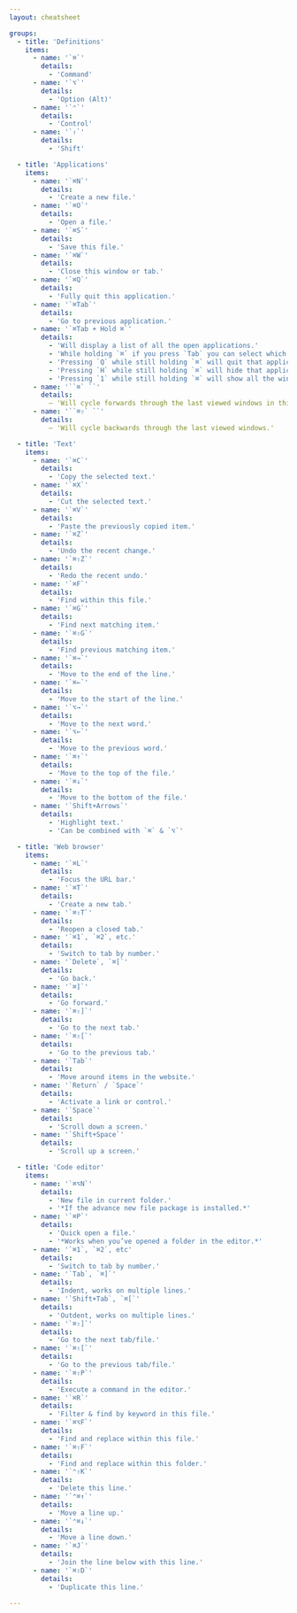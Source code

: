 ```yaml
---
layout: cheatsheet

groups:
  - title: 'Definitions'
    items:
      - name: '`⌘`'
        details:
          - 'Command'
      - name: '`⌥`'
        details:
          - 'Option (Alt)'
      - name: '`⌃`'
        details:
          - 'Control'
      - name: '`⇧`'
        details:
          - 'Shift'

  - title: 'Applications'
    items:
      - name: '`⌘N`'
        details:
          - 'Create a new file.'
      - name: '`⌘O`'
        details:
          - 'Open a file.'
      - name: '`⌘S`'
        details:
          - 'Save this file.'
      - name: '`⌘W`'
        details:
          - 'Close this window or tab.'
      - name: '`⌘Q`'
        details:
          - 'Fully quit this application.'
      - name: '`⌘Tab`'
        details:
          - 'Go to previous application.'
      - name: '`⌘Tab + Hold ⌘`'
        details:
          - 'Will display a list of all the open applications.'
          - 'While holding `⌘` if you press `Tab` you can select which app to view.'
          - 'Pressing `Q` while still holding `⌘` will quit that application in the background.'
          - 'Pressing `H` while still holding `⌘` will hide that application.'
          - 'Pressing `1` while still holding `⌘` will show all the windows open for that app.'
      - name: '``⌘` ``'
        details:
          — 'Will cycle forwards through the last viewed windows in this application.'
      - name: '``⌘⇧` ``'
        details:
          — 'Will cycle backwards through the last viewed windows.'

  - title: 'Text'
    items:
      - name: '`⌘C`'
        details:
          - 'Copy the selected text.'
      - name: '`⌘X`'
        details:
          - 'Cut the selected text.'
      - name: '`⌘V`'
        details:
          - 'Paste the previously copied item.'
      - name: '`⌘Z`'
        details:
          - 'Undo the recent change.'
      - name: '`⌘⇧Z`'
        details:
          - 'Redo the recent undo.'
      - name: '`⌘F`'
        details:
          - 'Find within this file.'
      - name: '`⌘G`'
        details:
          - 'Find next matching item.'
      - name: '`⌘⇧G`'
        details:
          - 'Find previous matching item.'
      - name: '`⌘→`'
        details:
          - 'Move to the end of the line.'
      - name: '`⌘←`'
        details:
          - 'Move to the start of the line.'
      - name: '`⌥→`'
        details:
          - 'Move to the next word.'
      - name: '`⌥←`'
        details:
          - 'Move to the previous word.'
      - name: '`⌘↑`'
        details:
          - 'Move to the top of the file.'
      - name: '`⌘↓`'
        details:
          - 'Move to the bottom of the file.'
      - name: '`Shift+Arrows`'
        details:
          - 'Highlight text.'
          - 'Can be combined with `⌘` & `⌥`'

  - title: 'Web browser'
    items:
      - name: '`⌘L`'
        details:
          - 'Focus the URL bar.'
      - name: '`⌘T`'
        details:
          - 'Create a new tab.'
      - name: '`⌘⇧T`'
        details:
          - 'Reopen a closed tab.'
      - name: '`⌘1`, `⌘2`, etc.'
        details:
          - 'Switch to tab by number.'
      - name: '`Delete`, `⌘[`'
        details:
          - 'Go back.'
      - name: '`⌘]`'
        details:
          - 'Go forward.'
      - name: '`⌘⇧]`'
        details:
          - 'Go to the next tab.'
      - name: '`⌘⇧[`'
        details:
          - 'Go to the previous tab.'
      - name: '`Tab`'
        details:
          - 'Move around items in the website.'
      - name: '`Return` / `Space`'
        details:
          - 'Activate a link or control.'
      - name: '`Space`'
        details:
          - 'Scroll down a screen.'
      - name: '`Shift+Space`'
        details:
          - 'Scroll up a screen.'

  - title: 'Code editor'
    items:
      - name: '`⌘⌥N`'
        details:
          - 'New file in current folder.'
          - '*If the advance new file package is installed.*'
      - name: '`⌘P`'
        details:
          - 'Quick open a file.'
          - '*Works when you’ve opened a folder in the editor.*'
      - name: '`⌘1`, `⌘2`, etc'
        details:
          - 'Switch to tab by number.'
      - name: '`Tab`, `⌘]`'
        details:
          - 'Indent, works on multiple lines.'
      - name: '`Shift+Tab`, `⌘[`'
        details:
          - 'Outdent, works on multiple lines.'
      - name: '`⌘⇧]`'
        details:
          - 'Go to the next tab/file.'
      - name: '`⌘⇧[`'
        details:
          - 'Go to the previous tab/file.'
      - name: '`⌘⇧P`'
        details:
          - 'Execute a command in the editor.'
      - name: '`⌘R`'
        details:
          - 'Filter & find by keyword in this file.'
      - name: '`⌘⌥F`'
        details:
          - 'Find and replace within this file.'
      - name: '`⌘⇧F`'
        details:
          - 'Find and replace within this folder.'
      - name: '`⌃⇧K`'
        details:
          - 'Delete this line.'
      - name: '`⌃⌘↑`'
        details:
          - 'Move a line up.'
      - name: '`⌃⌘↓`'
        details:
          - 'Move a line down.'
      - name: '`⌘J`'
        details:
          - 'Join the line below with this line.'
      - name: '`⌘⇧D`'
        details:
          - 'Duplicate this line.'

---
```

